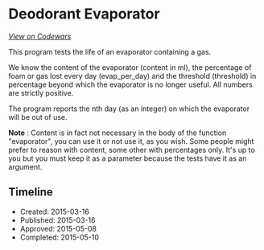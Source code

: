 # Deodorant Evaporator
[*View on Codewars*](https://www.codewars.com/kata/deodorant-evaporator)

This program tests the life of an
evaporator containing a gas. 

We know the content of the evaporator (content in ml),
the percentage of foam or gas lost every day (evap_per_day)
and the threshold (threshold) in percentage beyond which
the evaporator is no longer useful.
All numbers are strictly positive.

The program reports the nth day (as an integer)
on which the evaporator will be out of use.

**Note** : Content is in fact not necessary in the body of the function "evaporator", you can use it or not use it, as you wish. Some people might prefer to reason with content, some other with percentages only. It's up to you but you must keep it as a parameter because the tests have it as an argument.

## Timeline
- Created: 2015-03-16
- Published: 2015-03-16
- Approved: 2015-05-08
- Completed: 2015-05-10